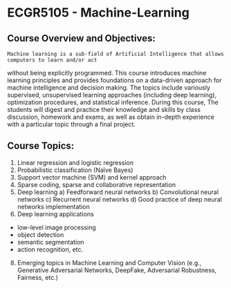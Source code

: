 # ECGR5105 - Machine-Learning
## Course Overview and Objectives:
    Machine learning is a sub-field of Artificial Intelligence that allows computers to learn and/or act
without being explicitly programmed. This course introduces machine learning principles and
provides foundations on a data-driven approach for machine intelligence and decision making.
The topics include variously supervised, unsupervised learning approaches (including deep
learning), optimization procedures, and statistical inference. During this course, The students will
digest and practice their knowledge and skills by class discussion, homework and exams, as well
as obtain in-depth experience with a particular topic through a final project.

## Course Topics:
1. Linear regression and logistic regression
2. Probabilistic classification (Naïve Bayes)
3. Support vector machine (SVM) and kernel approach
4. Sparse coding, sparse and collaborative representation
5. Deep learning
  a) Feedforward neural networks
  b) Convolutional neural networks
  c) Recurrent neural networks
  d) Good practice of deep neural networks implementation
6. Deep learning applications
  - low-level image processing
  - object detection
  - semantic segmentation
  - action recognition, etc.
8. Emerging topics in Machine Learning and Computer Vision (e.g., Generative Adversarial
Networks, DeepFake, Adversarial Robustness, Fairness, etc.)
